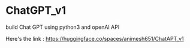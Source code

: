 # ChatGPT_v1
build Chat GPT using python3 and openAI API 

Here's the link :
https://huggingface.co/spaces/animesh651/ChatAPT_v1
